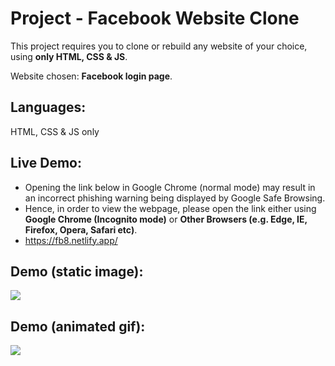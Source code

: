# Project - Facebook Website Clone
This project requires you to clone or rebuild any website of your choice, using **only HTML, CSS & JS**.

Website chosen: **Facebook login page**.

## Languages:
HTML, CSS & JS only

## Live Demo:
- Opening the link below in Google Chrome (normal mode) may result in an incorrect phishing warning being displayed by Google Safe Browsing.
- Hence, in order to view the webpage, please open the link either using **Google Chrome (Incognito mode)** or **Other Browsers (e.g. Edge, IE, Firefox, Opera, Safari etc)**.
- https://fb8.netlify.app/


## Demo (static image):
<img src="https://github.com/melvincwng/facebook-clone/blob/master/images/fbclone.JPG"/>

## Demo (animated gif):
<img src="https://github.com/melvincwng/facebook-clone/blob/master/images/fbclone.gif" />
